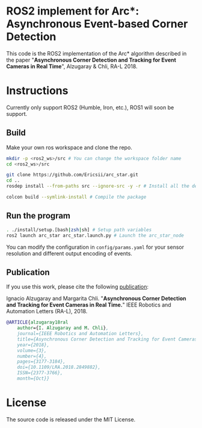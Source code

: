 # ROS2 implement for Arc*: Asynchronous Event-based Corner Detection 

This code is the ROS2 implementation of the Arc* algorithm described in the paper  "**Asynchronous Corner Detection and Tracking for Event Cameras in Real Time**", Alzugaray & Chli, RA-L 2018.

# Instructions

Currently only support ROS2 (Humble, Iron, etc.), ROS1 will soon be support.

## Build

Make your own ros workspace and clone the repo.

```bash
mkdir -p <ros2_ws>/src # You can change the workspace folder name
cd <ros2_ws>/src

git clone https://github.com/Ericsii/arc_star.git
cd ..
rosdep install --from-paths src --ignore-src -y -r # Install all the dependencies from `src`

colcon build --symlink-install # Compile the package
```

## Run the program

```bash
. ./install/setup.[bash|zsh|sh] # Setup path variables
ros2 launch arc_star arc_star.launch.py # Launch the arc_star_node
```

You can modify the configuration in `config/params.yaml` for your sensor resolution and different output encoding of events.

## Publication
If you use this work, please cite the following [publication](https://www.research-collection.ethz.ch/handle/20.500.11850/277131): 

Ignacio Alzugaray and Margarita Chli. "**Asynchronous Corner Detection and Tracking for Event Cameras in Real Time.**" IEEE Robotics and Automation Letters (RA-L), 2018. 

```bibtex
@ARTICLE{alzugaray18ral
    author={I. Alzugaray and M. Chli},
    journal={IEEE Robotics and Automation Letters},
    title={Asynchronous Corner Detection and Tracking for Event Cameras in Real Time},
    year={2018},
    volume={3},
    number={4},
    pages={3177-3184},
    doi={10.1109/LRA.2018.2849882},
    ISSN={2377-3766},
    month={Oct}}
```

# License

The source code is released under the MIT License.